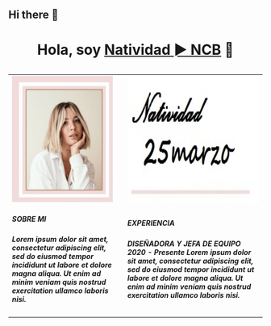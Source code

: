 ## Hi there 👋
   
<h1 align="center">Hola, soy <a href="https://github.com/25marzo">Natividad ► NCB</a> 👋</h1>
 <table align="left" border="0" cellpadding="20" width="500">
	 <tr>
	     <td> <img src="I1.jpg" align="left" height="250"  width="200"></td>
	     <td  background="blanco"><img src="I4.jpg" align="left" height="250"  width="350"></td> </tr>
		<tr> <td> 		 <h5 >SOBRE MI <h5>
		 Lorem ipsum dolor sit amet, consectetur adipiscing elit,
         sed do eiusmod tempor incididunt ut labore et dolore
         magna aliqua. Ut enim ad minim veniam quis nostrud
         exercitation ullamco laboris nisi.</td>          
		 <td>	  <h5 >EXPERIENCIA <h5>
	DISEÑADORA Y JEFA DE EQUIPO            
         2020 - Presente 
        Lorem ipsum dolor sit amet, consectetur
        adipiscing elit, sed do eiusmod tempor
        incididunt ut labore et dolore magna
        aliqua. Ut enim ad minim veniam quis
        nostrud exercitation ullamco laboris nisi. 
		</td></tr>
  </table>
